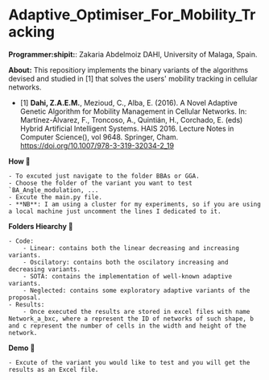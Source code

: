 # Adaptive_Optimiser_For_Mobility_Tracking

**Programmer:shipit:**: Zakaria Abdelmoiz DAHI, University of Malaga, Spain. 

**About:** This repositiory implements the binary variants of the algorithms devised and studied in [1] that solves the users' mobility tracking in cellular networks.

- [1] **Dahi, Z.A.E.M.**, Mezioud, C., Alba, E. (2016). A Novel Adaptive Genetic Algorithm for Mobility Management in Cellular Networks. In: Martínez-Álvarez, F., Troncoso, A., Quintián, H., Corchado, E. (eds) Hybrid Artificial Intelligent Systems. HAIS 2016. Lecture Notes in Computer Science(), vol 9648. Springer, Cham. https://doi.org/10.1007/978-3-319-32034-2_19

**How :green_book:** 

    - To excuted just navigate to the folder BBAs or GGA.
    - Choose the folder of the variant you want to test `BA_Angle_modulation, ...
    - Excute the main.py file.
    - **NB**: I am using a cluster for my experiments, so if you are using a local machine just uncomment the lines I dedicated to it.


**Folders Hiearchy :open_file_folder:**
    
    - Code:
        - Linear: contains both the linear decreasing and increasing variants.
        - Oscilatory: contains both the oscilatory increasing and decreasing variants.
        - SOTA: contains the implementation of well-known adaptive variants.
        - Neglected: contains some exploratory adaptive variants of the proposal.
    - Results:
        - Once executed the results are stored in excel files with name Network_a_bxc, where a represent the ID of networks of such shape, b and c represent the number of cells in the width and height of the network.
        
**Demo :movie_camera:**
    
    - Excute of the variant you would like to test and you will get the results as an Excel file.
